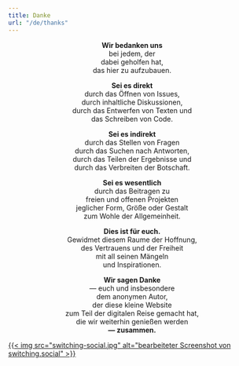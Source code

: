 ```yaml
---
title: Danke
url: "/de/thanks"
---
```

<center>

**Wir bedanken uns**   
bei jedem, der   
dabei geholfen hat,  
das hier zu aufzubauen.

**Sei es direkt**   
durch das Öffnen von Issues,   
durch inhaltliche Diskussionen,   
durch das Entwerfen von Texten und   
das Schreiben von Code.

**Sei es indirekt**  
durch das Stellen von Fragen  
durch das Suchen nach Antworten,  
durch das Teilen der Ergebnisse und   
durch das Verbreiten der Botschaft.

**Sei es wesentlich**   
durch das Beitragen zu  
freien und offenen Projekten   
jeglicher Form, Größe oder Gestalt   
zum Wohle der Allgemeinheit.

**Dies ist für euch.**   
Gewidmet diesem Raume der Hoffnung,   
des Vertrauens und der Freiheit   
mit all seinen Mängeln   
und Inspirationen.

**Wir sagen Danke**   
— euch und insbesondere   
dem anonymen Autor,   
der diese kleine Website   
zum Teil der digitalen Reise gemacht hat,   
die wir weiterhin genießen werden  
**— zusammen.**

</center>

[{{< img src="switching-social.jpg" alt="bearbeiteter Screenshot von switching.social" >}}][switching.social]

[switching.social]: https://web.archive.org/web/20190915101437/https://switching.social/